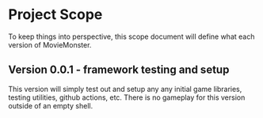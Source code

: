 # Project Scope

To keep things into perspective, this scope document will define what each version of MovieMonster.

## Version 0.0.1 - framework testing and setup

This version will simply test out and setup any any initial game libraries, testing utilities, github actions, etc. There is no gameplay for this version outside of an empty shell.

